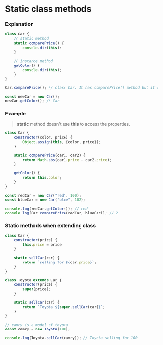 # Static class methods

### Explanation

```javascript
class Car {
    // static method
    static comparePrice() {
        console.dir(this);
    }

    // instance method
    getColor() {
        console.dir(this);
    }
}

Car.comparePrice(); // class Car. It has comparePrice() method but it's not in the prototype. In the prototype has getColor() method

const newCar = new Car();
newCar.getColor(); // Car
```


### Example

> **static** method doesn't use **this** to access the properties.

```javascript
class Car {
    constructor(color, price) {
        Object.assign(this, {color, price});
    }

    static comparePrice(car1, car2) {
        return Math.abs(car1.price - car2.price);
    }

    getColor() {
        return this.color;
    }
}

const redCar = new Car("red", 100);
const blueCar = new Car("blue", 102);

console.log(redCar.getColor()); // red
console.log(Car.comparePrice(redCar, blueCar)); // 2
```


### Static methods when extending class

```javascript
class Car {
    constructor(price) {
        this.price = price
    }

    static sellCar(car) {
        return `selling for ${car.price}`;
    }
}

class Toyota extends Car {
    constructor(price) {
        super(price);
    }

    static sellCar(car) {
        return `Toyota ${super.sellCar(car)}`;
    }
}

// camry is a model of toyota
const camry = new Toyota(100);

console.log(Toyota.sellCar(camry)); // Toyota selling for 100
```